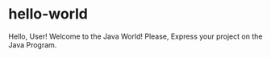 # hello-world
Hello, User!
Welcome to the Java World!
Please, Express your project on the Java Program.
